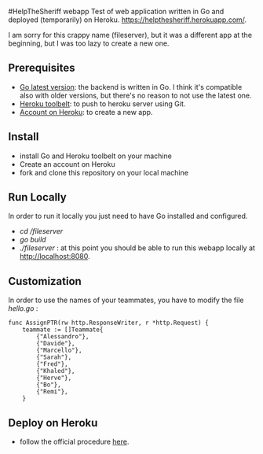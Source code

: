 #HelpTheSheriff webapp
Test of web application written in Go and deployed (temporarily) on Heroku.
https://helpthesheriff.herokuapp.com/.

I am sorry for this crappy name (fileserver), but it was a different app at the beginning, but I was too lazy to create a new one.

## Prerequisites
* [Go latest version](https://golang.org/doc/install): the backend is written in Go. I think it's compatible also with older versions, but there's no reason to not use the latest one.
* [Heroku toolbelt](https://toolbelt.heroku.com/): to push to heroku server using Git.
* [Account on Heroku](http://heroku.com/): to create a new app.

## Install
* install Go and Heroku toolbelt on your machine
* Create an account on Heroku
* fork and clone this repository on your local machine

## Run Locally
In order to run it locally you just need to have Go installed and configured.
* *cd /fileserver*
* *go build*
* *./fileserver* : at this point you should be able to run this webapp locally at [http://localhost:8080](http://localhost:8080).

## Customization
In order to use the names of your teammates, you have to modify the file *hello.go* : 
```
func AssignPTR(rw http.ResponseWriter, r *http.Request) {
    teammate := []Teammate{
        {"Alessandro"},
        {"Davide"},
        {"Marcello"},
        {"Sarah"},
        {"Fred"},
        {"Khaled"},
        {"Herve"},
        {"Bo"},
        {"Remi"},
    }
```
## Deploy on Heroku
* follow the official procedure [here](https://toolbelt.heroku.com/).